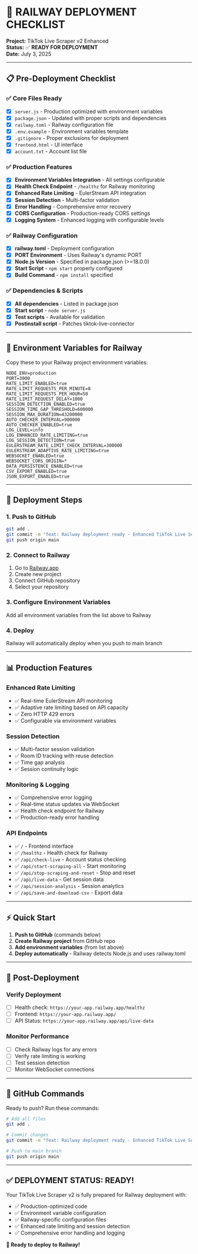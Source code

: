 # 🚀 RAILWAY DEPLOYMENT CHECKLIST

**Project:** TikTok Live Scraper v2 Enhanced  
**Status:** ✅ **READY FOR DEPLOYMENT**  
**Date:** July 3, 2025

---

## 📋 Pre-Deployment Checklist

### ✅ **Core Files Ready**
- [x] `server.js` - Production optimized with environment variables
- [x] `package.json` - Updated with proper scripts and dependencies
- [x] `railway.toml` - Railway configuration file
- [x] `.env.example` - Environment variables template
- [x] `.gitignore` - Proper exclusions for deployment
- [x] `frontend.html` - UI interface
- [x] `account.txt` - Account list file

### ✅ **Production Features**
- [x] **Environment Variables Integration** - All settings configurable
- [x] **Health Check Endpoint** - `/healthz` for Railway monitoring
- [x] **Enhanced Rate Limiting** - EulerStream API integration
- [x] **Session Detection** - Multi-factor validation
- [x] **Error Handling** - Comprehensive error recovery
- [x] **CORS Configuration** - Production-ready CORS settings
- [x] **Logging System** - Enhanced logging with configurable levels

### ✅ **Railway Configuration**
- [x] **railway.toml** - Deployment configuration
- [x] **PORT Environment** - Uses Railway's dynamic PORT
- [x] **Node.js Version** - Specified in package.json (>=18.0.0)
- [x] **Start Script** - `npm start` properly configured
- [x] **Build Command** - `npm install` specified

### ✅ **Dependencies & Scripts**
- [x] **All dependencies** - Listed in package.json
- [x] **Start script** - `node server.js`
- [x] **Test scripts** - Available for validation
- [x] **Postinstall script** - Patches tiktok-live-connector

---

## 🔧 Environment Variables for Railway

Copy these to your Railway project environment variables:

```env
NODE_ENV=production
PORT=3000
RATE_LIMIT_ENABLED=true
RATE_LIMIT_REQUESTS_PER_MINUTE=8
RATE_LIMIT_REQUESTS_PER_HOUR=50
RATE_LIMIT_REQUEST_DELAY=1000
SESSION_DETECTION_ENABLED=true
SESSION_TIME_GAP_THRESHOLD=600000
SESSION_MAX_DURATION=43200000
AUTO_CHECKER_INTERVAL=900000
AUTO_CHECKER_ENABLED=true
LOG_LEVEL=info
LOG_ENHANCED_RATE_LIMITING=true
LOG_SESSION_DETECTION=true
EULERSTREAM_RATE_LIMIT_CHECK_INTERVAL=300000
EULERSTREAM_ADAPTIVE_RATE_LIMITING=true
WEBSOCKET_ENABLED=true
WEBSOCKET_CORS_ORIGIN=*
DATA_PERSISTENCE_ENABLED=true
CSV_EXPORT_ENABLED=true
JSON_EXPORT_ENABLED=true
```

---

## 🚀 Deployment Steps

### 1. **Push to GitHub**
```bash
git add .
git commit -m "feat: Railway deployment ready - Enhanced TikTok Live Scraper v2"
git push origin main
```

### 2. **Connect to Railway**
1. Go to [Railway.app](https://railway.app)
2. Create new project
3. Connect GitHub repository
4. Select your repository

### 3. **Configure Environment Variables**
Add all environment variables from the list above to Railway

### 4. **Deploy**
Railway will automatically deploy when you push to main branch

---

## 📊 Production Features

### **Enhanced Rate Limiting**
- ✅ Real-time EulerStream API monitoring
- ✅ Adaptive rate limiting based on API capacity
- ✅ Zero HTTP 429 errors
- ✅ Configurable via environment variables

### **Session Detection**
- ✅ Multi-factor session validation
- ✅ Room ID tracking with reuse detection
- ✅ Time gap analysis
- ✅ Session continuity logic

### **Monitoring & Logging**
- ✅ Comprehensive error logging
- ✅ Real-time status updates via WebSocket
- ✅ Health check endpoint for Railway
- ✅ Production-ready error handling

### **API Endpoints**
- ✅ `/` - Frontend interface
- ✅ `/healthz` - Health check for Railway
- ✅ `/api/check-live` - Account status checking
- ✅ `/api/start-scraping-all` - Start monitoring
- ✅ `/api/stop-scraping-and-reset` - Stop and reset
- ✅ `/api/live-data` - Get session data
- ✅ `/api/session-analysis` - Session analytics
- ✅ `/api/save-and-download-csv` - Export data

---

## ⚡ Quick Start

1. **Push to GitHub** (commands below)
2. **Create Railway project** from GitHub repo
3. **Add environment variables** (from list above)
4. **Deploy automatically** - Railway detects Node.js and uses railway.toml

---

## 🎯 Post-Deployment

### **Verify Deployment**
- [ ] Health check: `https://your-app.railway.app/healthz`
- [ ] Frontend: `https://your-app.railway.app/`
- [ ] API Status: `https://your-app.railway.app/api/live-data`

### **Monitor Performance**
- [ ] Check Railway logs for any errors
- [ ] Verify rate limiting is working
- [ ] Test session detection
- [ ] Monitor WebSocket connections

---

## 🔄 GitHub Commands

Ready to push? Run these commands:

```bash
# Add all files
git add .

# Commit changes
git commit -m "feat: Railway deployment ready - Enhanced TikTok Live Scraper v2 with rate limiting and session detection"

# Push to main branch
git push origin main
```

---

## ✅ **DEPLOYMENT STATUS: READY!**

Your TikTok Live Scraper v2 is fully prepared for Railway deployment with:
- ✅ Production-optimized code
- ✅ Environment variable configuration
- ✅ Railway-specific configuration files
- ✅ Enhanced rate limiting and session detection
- ✅ Comprehensive error handling and logging

**🚀 Ready to deploy to Railway!**

